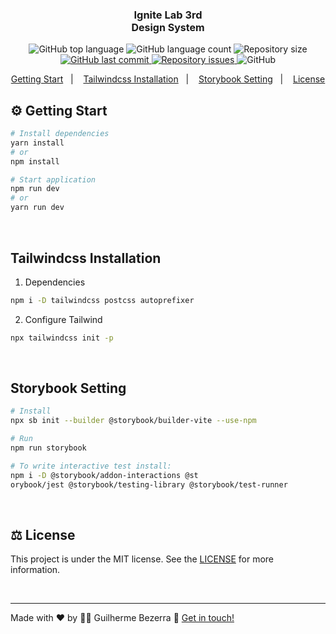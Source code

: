 <h3 align="center">
  Ignite Lab 3rd
  <br> <span style="font-size: 16px;">Design System</span>
</h3>

<p align="center">
  <img alt="GitHub top language" src="https://img.shields.io/github/languages/top/gbdsantos/reactjs-rocketseat-ignite-lab-3-design-system.svg">
  
  <img alt="GitHub language count" src="https://img.shields.io/github/languages/count/gbdsantos/reactjs-rocketseat-ignite-lab-3-design-system.svg">

  <img alt="Repository size" src="https://img.shields.io/github/repo-size/gbdsantos/reactjs-rocketseat-ignite-lab-3-design-system.svg">

  <a href="https://github.com/gbdsantos/reactjs-rocketseat-ignite-lab-3-design-system/commits/master">
    <img alt="GitHub last commit" src="https://img.shields.io/github/last-commit/gbdsantos/reactjs-rocketseat-ignite-lab-3-design-system.svg">
  </a>

  <a href="https://github.com/lukemorales/rocketshoes-react-native/issues">
    <img alt="Repository issues" src="https://img.shields.io/github/issues/gbdsantos/reactjs-rocketseat-ignite-lab-3-design-system.svg">
  </a>

  <img alt="GitHub" src="https://img.shields.io/github/license/gbdsantos/reactjs-rocketseat-ignite-lab-3-design-system.svg">
</p>

<p align="center">
  <a href="#gear-getting-start">Getting Start</a>&nbsp;&nbsp;&nbsp;|&nbsp;&nbsp;&nbsp;
  <a href="#tailwindcss-installation">Tailwindcss Installation</a>&nbsp;&nbsp;&nbsp;|&nbsp;&nbsp;&nbsp;
  <a href="#storybook-setting">Storybook Setting</a>&nbsp;&nbsp;&nbsp;|&nbsp;&nbsp;&nbsp;
  <a href="#balance_scale-license">License</a>
</p>

## :gear: Getting Start

```Bash
# Install dependencies
yarn install
# or
npm install

# Start application
npm run dev
# or
yarn run dev
```

<br>

## Tailwindcss Installation

1. Dependencies
```Bash
npm i -D tailwindcss postcss autoprefixer
```

2. Configure Tailwind
```Bash
npx tailwindcss init -p
```

<br>

## Storybook Setting

```Bash
# Install
npx sb init --builder @storybook/builder-vite --use-npm

# Run
npm run storybook

# To write interactive test install:
npm i -D @storybook/addon-interactions @st
orybook/jest @storybook/testing-library @storybook/test-runner
```

<br>

## :balance_scale: License

This project is under the MIT license. See the [LICENSE](https://github.com/gbdsantos/reactjs-rocketseat-ignite-lab-3-design-system/blob/master/LICENSE) for more information.

<br>

---
Made with ♥ by :man_astronaut: Guilherme Bezerra :wave: [Get in touch!](https://www.linkedin.com/in/gbdsantos/)
